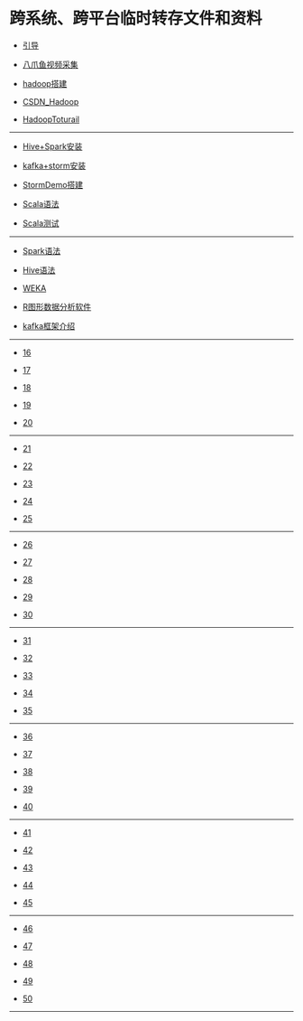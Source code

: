 # 跨系统、跨平台临时转存文件和资料

- [引导](https://blog.csdn.net/gitchat/article/details/78341484)

- [八爪鱼视频采集](https://www.bazhuayu.com/tutorial/videotutorial/videoxsrm)

- [hadoop搭建](https://blog.csdn.net/hliq5399/article/details/78193113)

- [CSDN_Hadoop](https://edu.csdn.net/course/detail/3027)

- [HadoopToturail](http://hadoop.apache.org/docs/r1.0.4/cn/mapred_tutorial.html)

- - -

- [Hive+Spark安装](https://blog.csdn.net/dst1213/article/details/52195809)

- [kafka+storm安装](http://www.panchengming.com/2018/01/26/pancm70/)

- [StormDemo搭建](https://blog.csdn.net/qazwsxpcm/article/details/79586255)

- [Scala语法](https://www.runoob.com/scala/scala-tutorial.html)

- [Scala测试](https://www.lanqiao.cn/courses/490)

- - -

- [Spark语法](https://vimsky.com/article/285.html#resilient-distributed-datasets-rdds)

- [Hive语法](https://www.yiibai.com/hive/hiveql_group_by.html)

- [WEKA](https://www.cs.waikato.ac.nz/~ml/weka/)

- [R图形数据分析软件](https://cran.r-project.org/web/views/)

- [kafka框架介绍](https://www.infoq.cn/article/apache-kafka/#idp_register)

- - -

- [16]()

- [17]()

- [18]()

- [19]()

- [20]()

- - -

- [21]()

- [22]()

- [23]()

- [24]()

- [25]()

- - -

- [26]()

- [27]()

- [28]()

- [29]()

- [30]()

- - -

- [31]()

- [32]()

- [33]()

- [34]()

- [35]()

- - -

- [36]()

- [37]()

- [38]()

- [39]()

- [40]()

- - -

- [41]()

- [42]()

- [43]()

- [44]()

- [45]()

- - -

- [46]()

- [47]()

- [48]()

- [49]()

- [50]()

- - -
